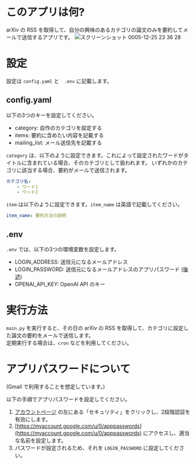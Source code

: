 # このアプリは何?

arXiv の RSS を取得して、自分の興味のあるカテゴリの論文のみを要約してメールで送信するアプリです。
![スクリーンショット 0005-12-25 23 36 28](https://github.com/aRySt0cat/arXiv_RSS_Summary/assets/55921454/c5e2e5a4-c910-45e9-b814-e7837066e9f7)

# 設定

設定は `config.yaml` と　`.env` に記載します。

## config.yaml
以下の3つのキーを設定してください。
- category: 自作のカテゴリを設定する
- items: 要約に含めたい内容を記載する
- mailing_list: メール送信先を記載する

`category` は、以下のように設定できます。これによって設定されたワードがタイトルに含まれている場合、そのカテゴリとして扱われます。
いずれかのカテゴリに該当する場合、要約がメールで送信されます。
```yaml
カテゴリ名:
    - ワード1
    - ワード2
```

`item` は以下のように設定できます。`item_name` は英語で記載してください。
```yaml
item_name: 要約方法の説明
```

## .env
`.env` では、以下の3つの環境変数を設定します。

- LOGIN_ADDRESS: 送信元になるメールアドレス
- LOGIN_PASSWORD: 送信元になるメールアドレスのアプリパスワード ([後述](#アプリパスワードについて))
- OPENAI_API_KEY: OpenAI API のキー

# 実行方法

`main.py` を実行すると、その日の arXiv の RSS を取得して、カテゴリに設定した論文の要約をメールで送信します。  
定期実行する場合は、`cron` などを利用してください。

# アプリパスワードについて
(Gmail で利用することを想定しています。)  

以下の手順でアプリパスワードを設定してください。
1. [アカウントページ](https://myaccount.google.com/) の左にある「セキュリティ」をクリックし、2段階認証を有効にします。  
2. [https://myaccount.google.com/u/0/apppasswords](https://myaccount.google.com/u/0/apppasswords) にアクセスし、適当な名前を設定します。  
3. パスワードが設定されるため、それを `LOGIN_PASSWORD` に設定してください。
